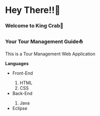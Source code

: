 <h1>Hey There!!🌝</h1>

<h3>Welcome to King Crab🦀</h3>
<h3>Your Tour Management Guide⛵</h3>

<p>This is a Tour Management Web Application</p>
<p><b>Languages</b></p>
<ul>
  <li>Front-End</li>
  <ol>
    <li>HTML</li>
  <li>CSS</li>
  </ol>
  <li>Back-End</li>
  <ol>
    <li>Java</li>
  </ol>
  <li>Eclipse</li>
  <ol></ol>
</ul>
